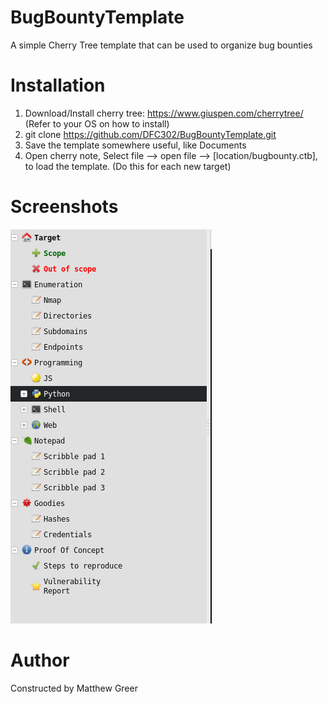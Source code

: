 # BugBountyTemplate
A simple Cherry Tree template that can be used to organize bug bounties

# Installation
1) Download/Install cherry tree: https://www.giuspen.com/cherrytree/ (Refer to your OS on how to install)
2) git clone https://github.com/DFC302/BugBountyTemplate.git
3) Save the template somewhere useful, like Documents
4) Open cherry note, Select file --> open file --> [location/bugbounty.ctb], to load the template. (Do this for each new target)

# Screenshots
![Template](https://github.com/DFC302/BugBountyTemplate/blob/master/images/template.png)

# Author
Constructed by Matthew Greer

